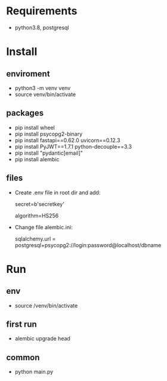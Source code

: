 #  Requirements

- python3.8, postgresql

#  Install

## enviroment
* python3 -m venv venv
* source venv/bin/activate

## packages
- pip install wheel
- pip install psycopg2-binary
- pip install fastapi==0.62.0 uvicorn==0.12.3
- pip install PyJWT==1.7.1 python-decouple==3.3
- pip install "pydantic[email]"
- pip install alembic

## files
- Create .env file in root dir and add:

    secret=b'secretkey'

    algorithm=HS256

- Change file alembic.ini:

    sqlalchemy.url = postgresql+psycopg2://login:password@localhost/dbname

# Run
## env
- source /venv/bin/activate
## first run
 - alembic upgrade head
## common
- python  main.py

